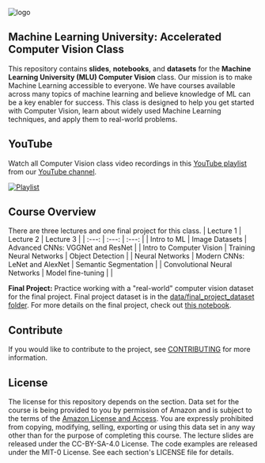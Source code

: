 ![logo](data/MLU_Logo.png)
## Machine Learning University: Accelerated Computer Vision Class

This repository contains __slides__, __notebooks__, and __datasets__ for the __Machine Learning University (MLU) Computer Vision__ class. Our mission is to make Machine Learning accessible to everyone. We have courses available across many topics of machine learning and believe knowledge of ML can be a key enabler for success. This class is designed to help you get started with Computer Vision, learn about widely used Machine Learning techniques, and apply them to real-world problems.

## YouTube
Watch all Computer Vision class video recordings in this [YouTube playlist](https://www.youtube.com/playlist?list=PL8P_Z6C4GcuU4knhhCouJujFZ2tTqU-Ta) from our [YouTube channel](https://www.youtube.com/channel/UC12LqyqTQYbXatYS9AA7Nuw/playlists).

[![Playlist](https://img.youtube.com/vi/_6CFi2CO2AI/0.jpg)](https://www.youtube.com/playlist?list=PL8P_Z6C4GcuU4knhhCouJujFZ2tTqU-Ta)

## Course Overview
There are three lectures and one final project for this class.
| Lecture 1 | Lecture 2 | Lecture 3 |
| :---: | :---: | :---: |
| Intro to ML | Image Datasets | Advanced CNNs: VGGNet and ResNet |
| Intro to Computer Vision | Training Neural Networks | Object Detection |
| Neural Networks | Modern CNNs: LeNet and AlexNet | Semantic Segmentation |
| Convolutional Neural Networks | Model fine-tuning | |

__Final Project:__ Practice working with a "real-world" computer vision dataset for the final project. Final project dataset is in the [data/final_project_dataset folder](https://github.com/aws-samples/aws-machine-learning-university-accelerated-cv/tree/master/data/final_project_dataset). For more details on the final project, check out [this notebook](https://github.com/aws-samples/aws-machine-learning-university-accelerated-cv/blob/master/notebooks/MLA-CV-DAY1-Final-Project.ipynb).

## Contribute
If you would like to contribute to the project, see [CONTRIBUTING](CONTRIBUTING.md) for more information.

## License
The license for this repository depends on the section.  Data set for the course is being provided to you by permission of Amazon and is subject to the terms of the [Amazon License and Access](https://www.amazon.com/gp/help/customer/display.html?nodeId=201909000). You are expressly prohibited from copying, modifying, selling, exporting or using this data set in any way other than for the purpose of completing this course. The lecture slides are released under the CC-BY-SA-4.0 License.  The code examples are released under the MIT-0 License. See each section's LICENSE file for details.
